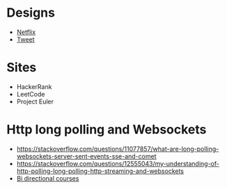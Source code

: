 # Designs

* [Netflix](https://www.youtube.com/watch?v=psQzyFfsUGU)
* [Tweet](https://www.youtube.com/watch?v=wYk0xPP_P_8)

# Sites
* HackerRank
* LeetCode
* Project Euler

# Http long polling and Websockets
* https://stackoverflow.com/questions/11077857/what-are-long-polling-websockets-server-sent-events-sse-and-comet
* https://stackoverflow.com/questions/12555043/my-understanding-of-http-polling-long-polling-http-streaming-and-websockets
* [Bi directional courses](https://www.youtube.com/watch?v=RbQ9ZHzS6ag)
